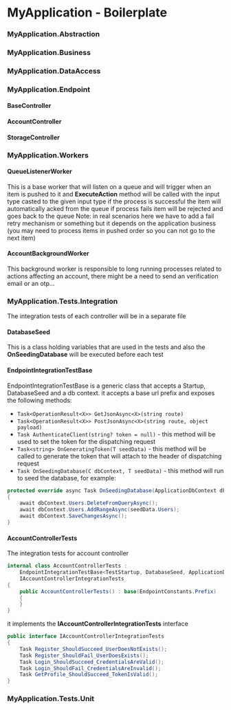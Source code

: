 # MyApplication - Boilerplate

### MyApplication.Abstraction

### MyApplication.Business

### MyApplication.DataAccess

### MyApplication.Endpoint
#### BaseController
#### AccountController
#### StorageController

### MyApplication.Workers

#### QueueListenerWorker
This is a base worker that will listen on a queue and will trigger when an item is pushed to it
and **ExecuteAction** method will be called with the input type casted to the given input type
if the process is successful the item will automatically acked from the queue
if process fails item will be rejected and goes back to the queue
Note: in real scenarios here we have to add a fail retry mechanism or something but it depends
on the application business (you may need to process items in pushed order so you can not go to the next item)
#### AccountBackgroundWorker
This background worker is responsible to long running processes related to actions
affecting an account, there might be a need to send an verification email or an otp...

### MyApplication.Tests.Integration
The integration tests of each controller will be in a separate file 

#### DatabaseSeed
This is a class holding variables that are used in the tests and also the **OnSeedingDatabase** will be executed before each test

#### EndpointIntegrationTestBase
EndpointIntegrationTestBase is a generic class that accepts a Startup, DatabaseSeed and a db context.
it accepts a base url prefix and exposes the following methods:

* `Task<OperationResult<X>> GetJsonAsync<X>(string route)`
* `Task<OperationResult<X>> PostJsonAsync<X>(string route, object payload)`
* `Task AuthenticateClient(string? token = null)` - this method will be used to set the token for the dispatching request
* `Task<string> OnGeneratingToken(T seedData)` - this method will be called to generate the token that will attach to the header of dispatching request
* `Task OnSeedingDatabase(C dbContext, T seedData)` - this method will run to seed the database, for example: 
``` csharp
protected override async Task OnSeedingDatabase(ApplicationDbContext dbContext, DatabaseSeed seedData)
{
    await dbContext.Users.DeleteFromQueryAsync();
    await dbContext.Users.AddRangeAsync(seedData.Users);
    await dbContext.SaveChangesAsync();
}
```
#### AccountControllerTests
The integration tests for account controller

``` csharp
internal class AccountControllerTests :
    EndpointIntegrationTestBase<TestStartup, DatabaseSeed, ApplicationDbContext>,
    IAccountControllerIntegrationTests
{
    public AccountControllerTests() : base(EndpointConstants.Prefix)
    {
    }
}
```
it implements the **IAccountControllerIntegrationTests** interface
``` csharp
public interface IAccountControllerIntegrationTests
{
    Task Register_ShouldSucceed_UserDoesNotExists();
    Task Register_ShouldFail_UserDoesExists();
    Task Login_ShouldSucceed_CredentialsAreValid();
    Task Login_ShouldFail_CredentialsAreInvalid();
    Task GetProfile_ShouldSucceed_TokenIsValid();
}
```

### MyApplication.Tests.Unit
 